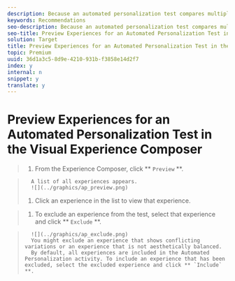 ```yaml
---
description: Because an automated personalization test compares multiple experiences on a page, it is helpful to preview the page with each experience.
keywords: Recommendations
seo-description: Because an automated personalization test compares multiple experiences on a page, it is helpful to preview the page with each experience.
seo-title: Preview Experiences for an Automated Personalization Test in the Visual Experience Composer
solution: Target
title: Preview Experiences for an Automated Personalization Test in the Visual Experience Composer
topic: Premium
uuid: 36d1a3c5-8d9e-4210-931b-f3858e14d2f7
index: y
internal: n
snippet: y
translate: y
---
```


# Preview Experiences for an Automated Personalization Test in the Visual Experience Composer


>1. From the Experience Composer, click ** `Preview` **.

>       A list of all experiences appears.
>       ![](../graphics/ap_preview.png) 
>1. Click an experience in the list to view that experience.

>1. To exclude an experience from the test, select that experience and click ** `Exclude` **.

>       ![](../graphics/ap_exclude.png) 
>       You might exclude an experience that shows conflicting variations or an experience that is not aesthetically balanced.
>       By default, all experiences are included in the Automated Personalization activity. To include an experience that has been excluded, select the excluded experience and click ** `Include` **. 
